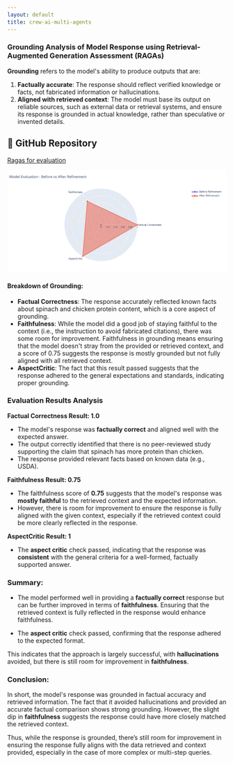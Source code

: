 ```yaml
---
layout: default  
title: crew-ai-multi-agents
---
```


### Grounding Analysis of Model Response using Retrieval-Augmented Generation Assessment (RAGAs)

**Grounding** refers to the model's ability to produce outputs that are:
1. **Factually accurate**: The response should reflect verified knowledge or facts, not fabricated information or hallucinations.
2. **Aligned with retrieved context**: The model must base its output on reliable sources, such as external data or retrieval systems, and ensure its response is grounded in actual knowledge, rather than speculative or invented details.


## 🔗 GitHub Repository

<a href="https://github.com/PrabuAppDev/evals-frameworks/blob/main/evals-ragas-notebook.ipynb" target="_blank">Ragas for evaluation</a>

![Ragas metrics](/assets/images/ragas-metrics.gif)

#### Breakdown of Grounding:
- **Factual Correctness**: The response accurately reflected known facts about spinach and chicken protein content, which is a core aspect of grounding.
- **Faithfulness**: While the model did a good job of staying faithful to the context (i.e., the instruction to avoid fabricated citations), there was some room for improvement. Faithfulness in grounding means ensuring that the model doesn't stray from the provided or retrieved context, and a score of 0.75 suggests the response is mostly grounded but not fully aligned with all retrieved context.
- **AspectCritic**: The fact that this result passed suggests that the response adhered to the general expectations and standards, indicating proper grounding.



### Evaluation Results Analysis

**Factual Correctness Result: 1.0**
- The model's response was **factually correct** and aligned well with the expected answer.
- The output correctly identified that there is no peer-reviewed study supporting the claim that spinach has more protein than chicken.
- The response provided relevant facts based on known data (e.g., USDA).

**Faithfulness Result: 0.75**
- The faithfulness score of **0.75** suggests that the model's response was **mostly faithful** to the retrieved context and the expected information.
- However, there is room for improvement to ensure the response is fully aligned with the given context, especially if the retrieved context could be more clearly reflected in the response.

**AspectCritic Result: 1**
- The **aspect critic** check passed, indicating that the response was **consistent** with the general criteria for a well-formed, factually supported answer.

### Summary:
- The model performed well in providing a **factually correct** response but can be further improved in terms of **faithfulness**. Ensuring that the retrieved context is fully reflected in the response would enhance faithfulness.
  
- The **aspect critic** check passed, confirming that the response adhered to the expected format.

This indicates that the approach is largely successful, with **hallucinations** avoided, but there is still room for improvement in **faithfulness**.

### Conclusion:
In short, the model's response was grounded in factual accuracy and retrieved information. The fact that it avoided hallucinations and provided an accurate factual comparison shows strong grounding. However, the slight dip in **faithfulness** suggests the response could have more closely matched the retrieved context. 

Thus, while the response is grounded, there’s still room for improvement in ensuring the response fully aligns with the data retrieved and context provided, especially in the case of more complex or multi-step queries.
